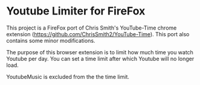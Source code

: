 # Youtube Limiter for FireFox

This project is a FireFox port of Chris Smith's YouTube-Time chrome 
extension (https://github.com/ChrisSmith2/YouTube-Time). This port 
also contains some minor modifications.

The purpose of this browser extension is to limit how much time you 
watch Youtube per day. You can set a time limit after which Youtube 
will no longer load. 

YoutubeMusic is excluded from the the time limit. 